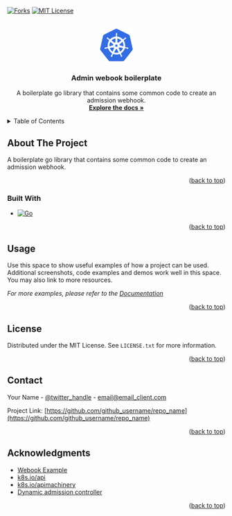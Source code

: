 <a name="readme-top"></a>

[![Forks][forks-shield]][forks-url]
[![MIT License][license-shield]][license-url]

<!-- PROJECT LOGO -->
<br />
<div align="center">
	<a href="https://github.com/dual-lab/admit-webook-boilerplate">
    <img src="images/logo.png" alt="Logo" width="80" height="80">
  </a>

<h3 align="center">Admin webook boilerplate</h3>

  <p align="center">
  	A boilerplate go library that contains some common code to create an admission webhook.
    <br />
    <a href="https://github.com/dual-lab/admit-webook-boilerplate"><strong>Explore the docs »</strong></a>
    <br />
  </p>
</div>


<!-- TABLE OF CONTENTS -->
<details>
  <summary>Table of Contents</summary>
  <ol>
    <li>
      <a href="#about-the-project">About The Project</a>
      <ul>
        <li><a href="#built-with">Built With</a></li>
      </ul>
    </li>
    <li><a href="#usage">Usage</a></li>
    <li><a href="#license">License</a></li>
    <li><a href="#acknowledgments">Acknowledgments</a></li>
  </ol>
</details>



<!-- ABOUT THE PROJECT -->
## About The Project

A boilerplate go library that contains some common code to create an admission webhook.

<p align="right">(<a href="#readme-top">back to top</a>)</p>



### Built With

* [![Go][go.mod]][go.mod-url]

<p align="right">(<a href="#readme-top">back to top</a>)</p>

<!-- USAGE EXAMPLES -->
## Usage

Use this space to show useful examples of how a project can be used. Additional screenshots, code examples and demos work well in this space. You may also link to more resources.

_For more examples, please refer to the [Documentation](https://example.com)_

<p align="right">(<a href="#readme-top">back to top</a>)</p>

<!-- LICENSE -->
## License

Distributed under the MIT License. See `LICENSE.txt` for more information.

<p align="right">(<a href="#readme-top">back to top</a>)</p>



<!-- CONTACT -->
## Contact

Your Name - [@twitter_handle](https://twitter.com/twitter_handle) - email@email_client.com

Project Link: [https://github.com/github_username/repo_name](https://github.com/github_username/repo_name)

<p align="right">(<a href="#readme-top">back to top</a>)</p>



<!-- ACKNOWLEDGMENTS -->
## Acknowledgments

* [Webook Example](https://github.com/kubernetes/kubernetes/blob/release-1.25/test/images/agnhost/webhook/main.go)
* [k8s.io/api](https://pkg.go.dev/k8s.io/api)
* [k8s.io/apimachinery](https://pkg.go.dev/k8s.io/apimachinery)
* [Dynamic admission controller](https://kubernetes.io/docs/reference/access-authn-authz/extensible-admission-controllers/)

<p align="right">(<a href="#readme-top">back to top</a>)</p>



<!-- MARKDOWN LINKS & IMAGES -->
<!-- https://www.markdownguide.org/basic-syntax/#reference-style-links -->
[forks-shield]: https://img.shields.io/github/forks/github_username/repo_name.svg?style=for-the-badge
[forks-url]: https://github.com/dual-lab/admit-webook-boilerplate/network/members
[license-shield]: https://img.shields.io/github/license/github_username/repo_name.svg?style=for-the-badge
[license-url]: https://github.com/dual-lab/admit-webook-boilerplate/blob/main/LICENSE.txt
[go.mod]: https://img.shields.io/github/go-mod/go-version/dual-lab/admit-webook-boilerplate/main?filename=go.mod
[go.mod-url]: https://pkg.go.dev/golang.org/x/mod